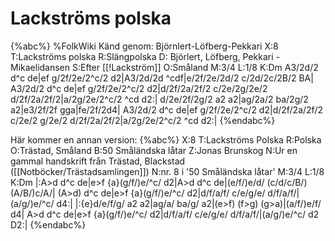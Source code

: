 # Lackströms polska

{%abc%}
%FolkWiki Känd genom: Björnlert-Löfberg-Pekkari
X:8
T:Lackströms polska
R:Slängpolska
D: Björlert, Löfberg, Pekkari - Mikaelidansen
S:Efter [[!Lackström]]
O:Småland
M:3/4
L:1/8
K:Dm
A3/2d/2 d^c de|ef g/2f/2e/2^c/2 d2|A3/2d/2d ^cdf|e/2f/2e/2d/2 c/2d/2c/2B/2 BA|
A3/2d/2 d^c de|ef g/2f/2e/2^c/2 d2|d/2f/2a/2f/2 c/2e/2g/2e/2 d/2f/2a/2f/2|a/2g/2e/2^c/2 ^cd d2:|
d/2e/2f/2g/2 a2 a2|ag/2a/2 ba/2g/2 a2|e3/2f/2f gga|fe/2f/2d4|
A3/2d/2 d^c de|ef g/2f/2e/2^c/2 d2|d/2f/2a/2f/2 c/2e/2 g/2e/2 d/2f/2a/2f/2|a/2g/2e/2^c/2 ^cd d2:|
{%endabc%}


Här kommer en annan version:
{%abc%}
X:8
T:Lackströms Polska
R:Polska
O:Trästad, Småland
B:50 Småländska låtar
Z:Jonas Brunskog
N:Ur en gammal handskrift från Trästad, Blackstad ([[Notböcker/Trästadsamlingen]])
N:nr. 8 i '50 Småländska låtar'
M:3/4
L:1/8
K:Dm
|:A>d d^c de|e>f {a}(g/f/)e/^c/ d2|A>d d^c de|(e/f/)e/d/ (c/d/c/B/) (A/B/)c/A/|
(A>d) d^c de|e>f {a}(g/f/)e/^c/ d2|d/f/a/f/ c/e/g/e/ d/f/a/f/|(a/g/)e/^c/ d4:|
|:{e}d/e/f/g/ a2 a2|ag/a/ ba/g/ a2|(e>f) (f>g) (g>a)|(a/f/)e/f/ d4|
A>d d^c de|e>f {a}(g/f/)e/^c/ d2|d/f/a/f/ c/e/g/e/ d/f/a/f/|(a/g/)e/^c/ d2 D2:|
{%endabc%}
